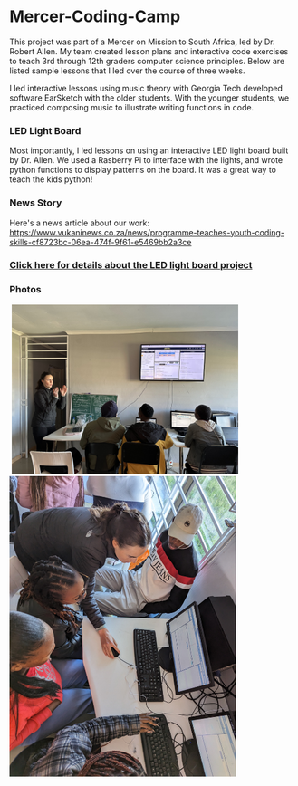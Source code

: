 # Mercer-Coding-Camp

This project was part of a Mercer on Mission to South Africa, led by Dr. Robert Allen. My team created lesson plans and interactive code exercises to teach 3rd through 12th graders computer science principles. Below are listed sample lessons that I led over the course of three weeks.

I led interactive lessons using music theory with Georgia Tech developed software EarSketch with the older students. With the younger students, we practiced composing music to illustrate writing functions in code. 

### LED Light Board
Most importantly, I led lessons on using an interactive LED light board built by Dr. Allen. We used a Rasberry Pi to interface with the lights, and wrote python functions to display patterns on the board. It was a great way to teach the kids python!


### News Story
Here's a news article about our work:
https://www.vukaninews.co.za/news/programme-teaches-youth-coding-skills-cf8723bc-06ea-474f-9f61-e5469bb2a3ce 


### [Click here for details about the LED light board project](https://github.com/seiler-rivers/Mercer-Coding-Camp/blob/main/MERCODER%20Code%20the%20LED%20Lights%202023.pdf)

### Photos

<img width="400" alt="" src="https://github.com/seiler-rivers/Mercer-Coding-Camp/blob/main/PXL_20230713_115758124.MP.jpg">
<img width="400" alt="" src="https://github.com/seiler-rivers/Mercer-Coding-Camp/blob/main/IMG_4663_Original.JPG"> <img width="400" alt="" src="https://github.com/seiler-rivers/Mercer-Coding-Camp/blob/main/PXL_20230711_081800355.MP_Original.JPG">
